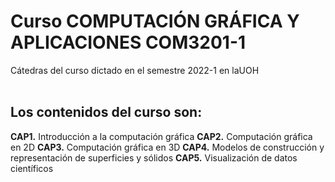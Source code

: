 # Curso COMPUTACIÓN GRÁFICA Y APLICACIONES COM3201-1
Cátedras del curso dictado en el semestre 2022-1 en laUOH <br/><br/>

## Los contenidos del curso son:
<b>CAP1.</b> Introducción a la computación gráfica
<b>CAP2.</b> Computación gráfica en 2D
<b>CAP3.</b> Computación gráfica en 3D
<b>CAP4.</b> Modelos de construcción y representación de superficies y sólidos
<b>CAP5.</b> Visualización de datos científicos
